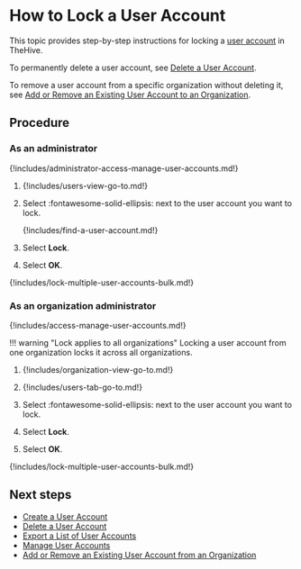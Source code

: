 # How to Lock a User Account

This topic provides step-by-step instructions for locking a [user account](about-user-accounts.md) in TheHive.

To permanently delete a user account, see [Delete a User Account](delete-a-user-account.md).

To remove a user account from a specific organization without deleting it, see [Add or Remove an Existing User Account to an Organization](../../../../administration/organizations/add-remove-an-existing-user-account-from-an-organization.md).

<h2>Procedure</h2>

### As an administrator

{!includes/administrator-access-manage-user-accounts.md!}

1. {!includes/users-view-go-to.md!}

2. Select :fontawesome-solid-ellipsis: next to the user account you want to lock.

    {!includes/find-a-user-account.md!}

3. Select **Lock**.

4. Select **OK**.

{!includes/lock-multiple-user-accounts-bulk.md!}

### As an organization administrator

{!includes/access-manage-user-accounts.md!}

!!! warning "Lock applies to all organizations"
    Locking a user account from one organization locks it across all organizations.

1. {!includes/organization-view-go-to.md!}

2. {!includes/users-tab-go-to.md!}

3. Select :fontawesome-solid-ellipsis: next to the user account you want to lock.

4. Select **Lock**.

5. Select **OK**.

{!includes/lock-multiple-user-accounts-bulk.md!}

<h2>Next steps</h2>

* [Create a User Account](create-a-user-account.md)
* [Delete a User Account](delete-a-user-account.md)
* [Export a List of User Accounts](export-list-user-accounts.md)
* [Manage User Accounts](manage-user-accounts.md)
* [Add or Remove an Existing User Account from an Organization](../../../../administration/organizations/add-remove-an-existing-user-account-from-an-organization.md)